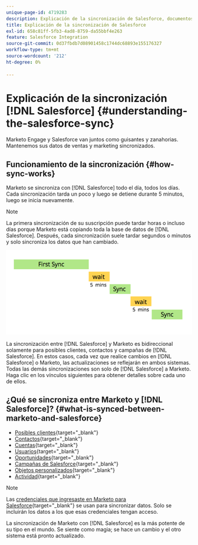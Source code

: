 ```yaml
---
unique-page-id: 4719283
description: Explicación de la sincronización de Salesforce, documentos de Marketo, documentación del producto
title: Explicación de la sincronización de Salesforce
exl-id: 658c81ff-5fb3-4ad8-8759-da55bbf4e263
feature: Salesforce Integration
source-git-commit: 0d37fbdb7d08901458c1744dc68893e155176327
workflow-type: tm+mt
source-wordcount: '212'
ht-degree: 0%

---
```


# Explicación de la sincronización [!DNL Salesforce] {#understanding-the-salesforce-sync}

Marketo Engage y Salesforce van juntos como guisantes y zanahorias. Mantenemos sus datos de ventas y marketing sincronizados.

## Funcionamiento de la sincronización {#how-sync-works}

Marketo se sincroniza con [!DNL Salesforce] todo el día, todos los días. Cada sincronización tarda un poco y luego se detiene durante 5 minutos, luego se inicia nuevamente.

>[!NOTE]
>
>La primera sincronización de su suscripción puede tardar horas o incluso días porque Marketo está copiando toda la base de datos de [!DNL Salesforce]. Después, cada sincronización suele tardar segundos o minutos y solo sincroniza los datos que han cambiado.

![](assets/sync-illustration.png)

La sincronización entre [!DNL Salesforce] y Marketo es bidireccional solamente para posibles clientes, contactos y campañas de [!DNL Salesforce]. En estos casos, cada vez que realice cambios en [!DNL Salesforce] o Marketo, las actualizaciones se reflejarán en ambos sistemas. Todas las demás sincronizaciones son solo de [!DNL Salesforce] a Marketo. Haga clic en los vínculos siguientes para obtener detalles sobre cada uno de ellos.

## ¿Qué se sincroniza entre Marketo y [!DNL Salesforce]? {#what-is-synced-between-marketo-and-salesforce}

* [Posibles clientes](/help/marketo/product-docs/crm-sync/salesforce-sync/sfdc-sync-details/sfdc-sync-lead-sync.md){target="_blank"}
* [Contactos](/help/marketo/product-docs/crm-sync/salesforce-sync/sfdc-sync-details/sfdc-sync-contact-sync.md){target="_blank"}
* [Cuentas](/help/marketo/product-docs/crm-sync/salesforce-sync/sfdc-sync-details/sfdc-sync-account-sync.md){target="_blank"}
* [Usuarios](/help/marketo/product-docs/crm-sync/salesforce-sync/sfdc-sync-details/sfdc-sync-lead-account-owner-sync.md){target="_blank"}
* [Oportunidades](/help/marketo/product-docs/crm-sync/salesforce-sync/sfdc-sync-details/sfdc-sync-opportunity-sync.md){target="_blank"}
* [Campañas de Salesforce](/help/marketo/product-docs/crm-sync/salesforce-sync/sfdc-sync-details/sfdc-sync-campaign-sync.md){target="_blank"}
* [Objetos personalizados](/help/marketo/product-docs/crm-sync/salesforce-sync/sfdc-sync-details/sfdc-sync-custom-object-sync.md){target="_blank"}
* [Actividad](/help/marketo/product-docs/crm-sync/salesforce-sync/sfdc-sync-details/sfdc-sync-activity-sync.md){target="_blank"}

>[!NOTE]
>
>Las [credenciales que ingresaste en Marketo para Salesforce](/help/marketo/product-docs/crm-sync/salesforce-sync/setup/enterprise-unlimited-edition/step-2-of-3-create-a-salesforce-user-for-marketo-enterprise-unlimited.md){target="_blank"} se usan para sincronizar datos. Solo se incluirán los datos a los que esas credenciales tengan acceso.

La sincronización de Marketo con [!DNL Salesforce] es la más potente de su tipo en el mundo. Se siente como magia; se hace un cambio y el otro sistema está pronto actualizado.
